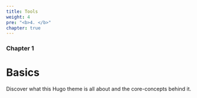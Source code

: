 ```yaml
---
title: Tools
weight: 4
pre: "<b>4. </b>"
chapter: true
---
```


### Chapter 1

# Basics

Discover what this Hugo theme is all about and the core-concepts behind it.
